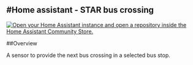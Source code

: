 #Home assistant - STAR bus crossing
-

[![Open your Home Assistant instance and open a repository inside the Home Assistant Community Store.](https://my.home-assistant.io/badges/hacs_repository.svg)](https://my.home-assistant.io/redirect/hacs_repository/?category=Public+transport&owner=jems22&repository=https%3A%2F%2Fgithub.com%2FJems22%2Fha_star_rennes)


##Overview

A sensor to provide the next bus crossing in a selected bus stop.